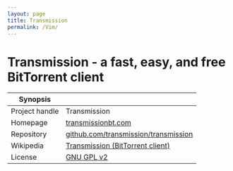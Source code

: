 ```yaml
---
layout: page
title: Transmission
permalink: /Vim/
---
```


# Transmission - a fast, easy, and free BitTorrent client 


| Synopsis         |  |
|------------------|--|
| Project handle   | Transmission |
| Homepage         | [transmissionbt.com](https://transmissionbt.com/) |
| Repository       | [github.com/transmission/transmission](https://github.com/transmission/transmission) |
| Wikipedia        | [Transmission (BitTorrent client)](https://en.wikipedia.org/wiki/Transmission_(BitTorrent_client)) |
| License          | [GNU GPL v2](https://www.gnu.org/licenses/old-licenses/gpl-2.0.html) |

